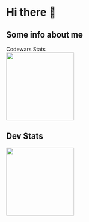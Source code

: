 # Hi there 👋

## Some info about me

Codewars Stats\
<img height="180rem" src="https://github.r2v.ch/codewars?user=VanDark2000&name=true"/>

## Dev Stats
<img height="180rem" src="https://github-readme-stats.vercel.app/api/top-langs/?username=RC-3222&exclude_repo=KNN-Image-Classification&show_icons=true&hide_border=true&layout=compact&langs_count=8&theme=onedark"/>
<!--
**RC-3222/RC-3222** is a ✨ _special_ ✨ repository because its `README.md` (this file) appears on your GitHub profile.

Here are some ideas to get you started:

- 🔭 I’m currently working on ...
- 🌱 I’m currently learning ...
- 👯 I’m looking to collaborate on ...
- 🤔 I’m looking for help with ...
- 💬 Ask me about ...
- 📫 How to reach me: ...
- 😄 Pronouns: ...
- ⚡ Fun fact: ...
-->
